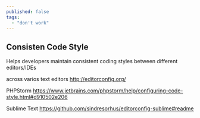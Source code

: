 ```yaml
---
published: false
tags: 
  - "don't work"
---
```





## Consisten Code Style

Helps developers maintain consistent coding styles between different editors/IDEs

across varios text editors
http://editorconfig.org/

PHPStorm
https://www.jetbrains.com/phpstorm/help/configuring-code-style.html#d910502e206

Sublime Text
https://github.com/sindresorhus/editorconfig-sublime#readme
